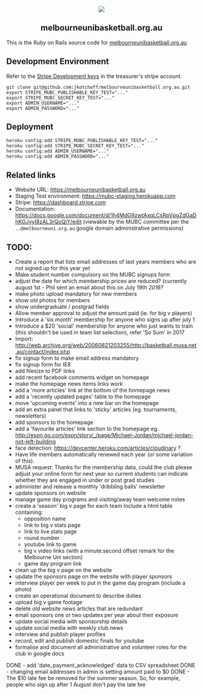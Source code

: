 <p align="center">
  <img src="doc/mubc_logo.png"><br/>
  <h2 align="center">melbourneunibasketball.org.au</h2>
</p>

This is the Ruby on Rails source code for [melbourneunibasketball.org.au](https://melbourneunibasketball.org.au)

## Development Environment

Refer to the [Stripe Development keys](https://dashboard.stripe.com/test/apikeys) in the treasurer's stripe account.

```
git clone git@github.com:jkotchoff/melbourneunibasketball.org.au.git
export STRIPE_MUBC_PUBLISHABLE_KEY_TEST="..."
export STRIPE_MUBC_SECRET_KEY_TEST="..."
export ADMIN_USERNAME="..."
export ADMIN_PASSWORD="..."
```

## Deployment

```
heroku config:add STRIPE_MUBC_PUBLISHABLE_KEY_TEST="..."
heroku config:add STRIPE_MUBC_SECRET_KEY_TEST="..."
heroku config:add ADMIN_USERNAME="..."
heroku config:add ADMIN_PASSWORD="..."
```


## Related links

- Website URL: https://melbourneunibasketball.org.au
- Staging Test environment: https://mubc-staging.herokuapp.com
- Stripe: https://dashboard.stripe.com
- Documentation: https://docs.google.com/document/d/1h4MdG9zwtAxqLCsRpVpgZdGaDhKGJvyI8zAL3rQoQiY/edit (viewable by the MUBC committee per the `..@melbourneuni.org.au` google domain administrative permissions)

## TODO:
- Create a report that lists email addresses of last years members who are not signed up for this year yet
- Make student number compulsory on the MUBC signups form
- adjust the date for which membership prices are reduced? (currently august 1st - Phil sent an email about this on July 19th *2016?*
- make photo upload mandatory for new members
- show old photos for members
- show undergraduate / postgrad fields
- Allow member approval to adjust the amount paid (ie. for big v players)
- Introduce a 'six month' membership for anyone who signs up after july 1
- Introduce a $20 'social' membership for anyone who just wants to train (this shouldn't be used in team list selection), refer 'So Sum' in 2017
- Import: http://web.archive.org/web/20060821203255/http://basketball.musa.net.au/contact/index.php
- fix signup form to make email address mandatory
- fix signup form for IE8
- add filesize to PDF links
- add recent facebook comments widget on homepage
- make the homepage news items links work
- add a 'more articles' link at the bottom of the homepage news
- add a 'recently updated pages' table to the homepage
- move 'upcoming events' into a new bar on the homepage
- add an extra panel that links to 'sticky' articles (eg. tournaments, newsletters)
- add sponsors to the homepage
- add a 'favourite articles' link section to the homepage eg. http://espn.go.com/espn/story/_/page/Michael-Jordan/michael-jordan-not-left-building
- face detection: https://devcenter.heroku.com/articles/cloudinary ?
- Have life members automatically renewed each year (or some variation of this).
- MUSA request: Thanks for the membership data, could the club please adjust your online form for next year so current students can indicate whether they are engaged in under or post grad studies
- administer and release a monthly 'dribbling balls' newsletter
- update sponsors on website
- manage game day programs and visiting/away team welcome notes
- create a 'season' big v page for each team
  Include a html table containing:
  - opposition name
  - link to big v stats page
  - link to live stats page
  - round number
  - youtube link to game
  - big v video links (with a minute:second offset remark for the Melbourne Uni section)
  - game day program link
- clean up the big v page on the website
- update the sponsors page on the website with player sponsors
- interview player per week to put in the game day program (include a photo)
- create an operational document to describe duties
- upload big v game footage
- delete old website news articles that are redundant
- email sponsors one or two updates per year about their exposure
- update social media with sponsorship details
- update social media with weekly club news
- interview and publish player profiles
- record, edit and publish domestic finals for youtube
- formalise and document all administrative and volunteer roles for the club in google docs

DONE - add 'date_payment_acknowledged' data to CSV spreadsheet
DONE - changing email addresses in admin is setting amount paid to $0
DONE - The $10 late fee be removed for the summer season. So, for example, people who sign up after 1 August don't pay the late fee
